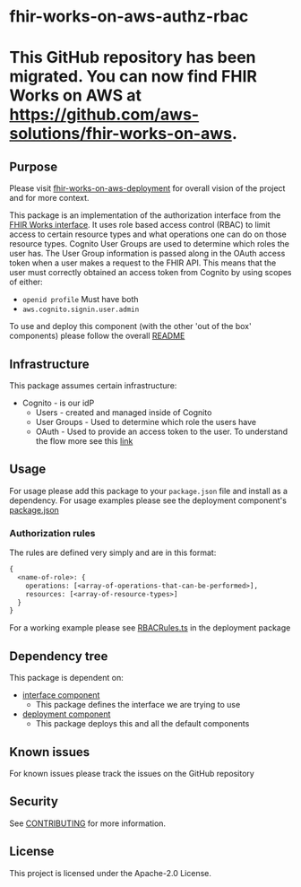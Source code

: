 # fhir-works-on-aws-authz-rbac

# This GitHub repository has been migrated. You can now find FHIR Works on AWS at https://github.com/aws-solutions/fhir-works-on-aws.

## Purpose

Please visit [fhir-works-on-aws-deployment](https://github.com/awslabs/fhir-works-on-aws-deployment) for overall vision of the project and for more context.

This package is an implementation of the authorization interface from the [FHIR Works interface](https://github.com/awslabs/fhir-works-on-aws-interface). It uses role based access control (RBAC) to limit access to certain resource types and what operations one can do on those resource types. Cognito User Groups are used to determine which roles the user has. The User Group information is passed along in the OAuth access token when a user makes a request to the FHIR API. This means that the user must correctly obtained an access token from Cognito by using scopes of either:

- `openid profile` Must have both
- `aws.cognito.signin.user.admin`

To use and deploy this component (with the other 'out of the box' components) please follow the overall [README](https://github.com/awslabs/fhir-works-on-aws-deployment)

## Infrastructure

This package assumes certain infrastructure:

- Cognito - is our idP
  - Users - created and managed inside of Cognito
  - User Groups - Used to determine which role the users have
  - OAuth - Used to provide an access token to the user. To understand the flow more see this [link](https://aws.amazon.com/blogs/mobile/understanding-amazon-cognito-user-pool-oauth-2-0-grants/)

## Usage

For usage please add this package to your `package.json` file and install as a dependency. For usage examples please see the deployment component's [package.json](https://github.com/awslabs/fhir-works-on-aws-deployment/blob/mainline/package.json)

### Authorization rules

The rules are defined very simply and are in this format:

```txt
{
  <name-of-role>: {
    operations: [<array-of-operations-that-can-be-performed>],
    resources: [<array-of-resource-types>]
  }
}
```

For a working example please see [RBACRules.ts](https://github.com/awslabs/fhir-works-on-aws-deployment/blob/mainline/src/RBACRules.ts) in the deployment package

## Dependency tree

This package is dependent on:

- [interface component](https://github.com/awslabs/fhir-works-on-aws-interface)
  - This package defines the interface we are trying to use
- [deployment component](https://github.com/awslabs/fhir-works-on-aws-deployment)
  - This package deploys this and all the default components

## Known issues

For known issues please track the issues on the GitHub repository

## Security

See [CONTRIBUTING](CONTRIBUTING.md#security-issue-notifications) for more information.

## License

This project is licensed under the Apache-2.0 License.
